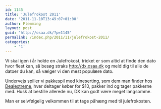 ```yaml
---
id: 1145
title: 'Julefrokost 2011'
date: '2011-11-10T13:49:07+01:00'
author: Flemming
layout: post
guid: 'http://osaa.dk/?p=1145'
permalink: /index.php/2011/11/julefrokost-2011/
categories:
    - '1'
---
```


Vi skal igen i år holde en Julefrokost, tricket er som altid at finde den dato hvor flest kan, så besøg straks <http://dx.osaa.dk> og meld dig til alle de datoer du kan, så vælger vi den mest populære dato.

Undervejs spiller vi pakkespil med kineserting, som dem man finder hos [Dealextreme](http://www.dealextreme.com/), hver deltager køber for $10, pakker ind og tager pakkerne med. Husk at bestille allerede nu, DX kan godt være meget langsomme.

Man er selvfølgelig velkommen til at tage påhæng med til julefrokosten.